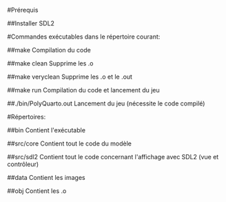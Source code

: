 #Prérequis

##Installer SDL2
    

#Commandes exécutables dans le répertoire courant:

##make
		Compilation du code

##make clean
		Supprime les .o

##make veryclean
		Supprime les .o et le .out

##make run
		Compilation du code et lancement du jeu

##./bin/PolyQuarto.out
		Lancement du jeu (nécessite le code compilé)



#Répertoires:

##bin
		Contient l'exécutable
	
##src/core
		Contient tout le code du modèle
	
##src/sdl2
		Contient tout le code concernant l'affichage avec SDL2 (vue et contrôleur)

##data
		Contient les images

##obj
		Contient les .o
